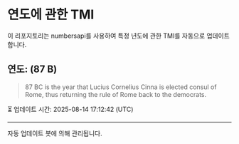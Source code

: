 
# 연도에 관한 TMI

이 리포지토리는 numbersapi를 사용하여 특정 년도에 관한 TMI를 자동으로 업데이트합니다.

## 연도: (87 B)
> 87 BC is the year that Lucius Cornelius Cinna is elected consul of Rome, thus returning the rule of Rome back to the democrats.

⏳ 업데이트 시간: 2025-08-14 17:12:42 (UTC)

---
자동 업데이트 봇에 의해 관리됩니다.
